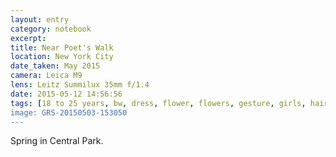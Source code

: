 ```yaml
--- 
layout: entry
category: notebook
excerpt:
title: Near Poet's Walk
location: New York City
date_taken: May 2015
camera: Leica M9
lens: Leitz Summilux 35mm f/1.4
date: 2015-05-12 14:56:56
tags: [18 to 25 years, bw, dress, flower, flowers, gesture, girls, hair, hm, poet's walk, spring, statue, trees, tulips, fence]
image: GRS-20150503-153050
---
```

Spring in Central Park.